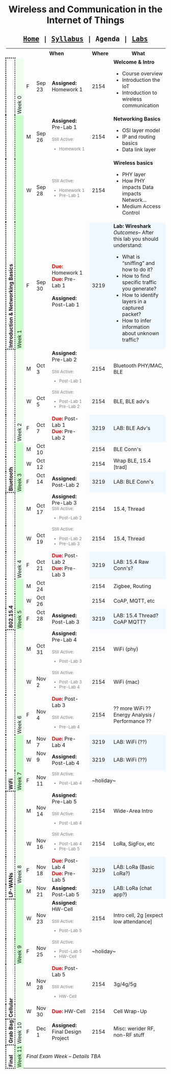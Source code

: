 <div style="text-align:center">

<h1>Wireless and Communication in the Internet of Things</h1>

<h2 style="font-family:monospace">
<a href="index.html">Home</a> |
<a href="syllabus.html">Syllabus</a> |
Agenda |
<a href="labs.html">Labs</a>
</h2>

</div>

<!--
<pre>

Major Landmarks:

Fall Quarter begins             Mon, Sep 19
Instruction begins              Thu, Sep 22 <-- First class Fri
CSE Faculty Retreat             Fri, Oct  7 --or-- Fri Oct 14
Indigenous Peoples' Day         Mon, Oct 10
Pat Travel                      Fri, Oct 28
Pat Travel                      Mon, Nov  7 <maybe Wed Nov 9 too>
Veteran's Day                   Fri, Nov 11
Thanksgiving                    Fri, Nov 25
Instruction ends                Fri, Dec  2
Final Exam?                     ..?..
Fall Quarter ends               Sat, Dec 10



F'22 First Draft Schedule

    M                             W                               F
0   -                             -                               LEC     Intro
1   LEC     Networking Basics     LEC      BT PHY/MAC, BLE        LAB     Wireshark?
2   LEC     BLE, BLE adv's        LEC      BLE Conn's             LAB[!P] BLE p1: Basic BLE + BLE adv sniff?
3   ~~hol~~                       LEC      Wrap BLE, 15.4 [trad]  LAB[!P] BLE p2: Advaced BLE stuff?
4   LEC     15.4, Thread          LEC      15.4, Thread           LAB     154 p1: Raw 15.4 Connections?
5   LEC     Zigbee, Routing       LEC      [new] CoAP, MQTT, etc  LAB[!P] 154 p2: Thread Network? CoAP/MQTT??
6   LEC     WiFi [phy]            LEC      WiFi [mac]             LEC     Wide-Area Intro, LoRa start
7   LAB[!P] LoRa p1: Basic LoRa   LEC[!P?] LoRa, SigFox, etc      ~~hol~~
8   LAB     LoRa p2: chat app??   LEC      Intro Cell, 2g         LEC     3g/4g/5g
9   LAB     ??? cell p1 ???       LEC      Cell Wrap-up           ~~hol~~
10  LAB     ??? cell p2 ???       LEC      Misc: Weirder RF       LEC     Misc: non-RF: VLC, IR, UL...
11  Final exam week

^ no WiFi Lab, small Wifi HW?
^ what other HW?

- HW: Background knowledge check HW?

$branden$ It would be really nice to have a basic 15.4 example that you could build on top of yourself.
For example, it's easy to make an app where you provide a raw buffer of bytes as the advertisement payload. So figuring out what those bytes are can be the challenge.
It would similarly be great to have a base 15.4 example that just sent/received raw bytes.
Although maybe Zephyr itself has some?
https://docs.zephyrproject.org/latest/connectivity/networking/api/ieee802154.html



W'22 Schedule as reference:

        M/W                                     F
1       Networking Fundamentals; topolgies      wireshark something
2       2g/3g/4g                                Pick a country, cell phone plan
3       [Holiday] / LTE-M, NB-IoT               Revise for LP-cell
4       LoRa, SigFox, etc                       Revise for LP-ISM [next time: Helium chat]
5       BLE / BLE Adv                           Basic BLE + sniffing
6       BLE Conn / 15.4 [trad]                  BLE Connections
7       15.4 [trad] / Thread                    OpenThread demo
8       [Holiday] / Zigbee,Routing,Flooding     CoAP on OT
9       WiFi [phy] / WiFi [mac]                 _Maybe: revisit LoRa w/ HW?_, o/w more 15.4
10      VLC, IR, Ultrasonic, Boutique RF        [No class; project time]

</pre>
-->

<script>
/* There is an 11-year-old (!) bug in Webkit where they don't support
 * vertical languages in tables. That's some remarkable hostility to
 * i18n support right there. Just hide the topic column on webkit :/
 *
 * https://bugs.webkit.org/show_bug.cgi?id=65917
 */

document.addEventListener("DOMContentLoaded", function(e) {
  // Get the user-agent string
  let userAgentString = navigator.userAgent;
  // Detect Chrome
  let chromeAgent = userAgentString.indexOf("Chrome") > -1;
  // Detect Safari
  let safariAgent = userAgentString.indexOf("Safari") > -1;
  // Discard Safari since it also matches Chrome
  if ((chromeAgent) && (safariAgent)) safariAgent = false;

  if (safariAgent) {
    console.log("Someone tell Apple to fix i18n bugs");
    let subjs = document.getElementsByClassName("class-subject");
    let subjsStatic = Array.prototype.slice.call(subjs, 0);
    for (let subj of subjsStatic) {
      //subj.style.visibility = "hidden";
      subj.remove();
    }
    let weeks = document.getElementsByClassName("class-week");
    let weeksStatic = Array.prototype.slice.call(weeks, 0);
    for (let week of weeksStatic) {
      //week.style.visibility = "hidden";
      week.remove();
    }
  }
});
</script>

<style>
td.class-week {
  writing-mode: vertical-lr;
  transform: rotate(180deg);
  vertical-align: middle;
  padding: 3px;
}

td.class-subject {
  font-weight: bolder;
  writing-mode: vertical-lr;
  transform: rotate(180deg);
  vertical-align: middle;
  border-style: dotted;
  padding: 3px;
}

.visuallyhidden {
  visibility: hidden;
}

.due {
  color: red;
  font-weight: bolder;
}

.assigned {
  font-weight: bolder;
}

.in-flight {
  font-size: smaller;
  color: grey;
}

.even {
  background-color: #efe;
}
.odd {
  background-color: #cfc;
}

.lab {
  background-color: aliceblue;
}
</style>


<!-- https://alphagov.github.io/table-editor/generic-tables.html -->
<table class="source-tableeditor table table-hover">
<tbody>
<tr>
<th class="class-subject">&nbsp;&nbsp;<!--Subject--></th>
<th class="class-week">&nbsp;&nbsp;<!--Week--></th>
<th colspan="3">When</th>
<th>Where</th>
<th>What</th>
</tr>
<tr>
<td rowspan="4" class="class-subject">Introduction &amp; Networking Basics</td>
<td class="class-week even">Week&nbsp;0</td>
<td>F</td>
<td>Sep 23</td>
<td>
<strong>Assigned:</strong> Homework&nbsp;1
</td>
<td>2154</td>
<td>
<strong>Welcome &amp; Intro</strong>
<ul>
<li>Course overview</li>
<li>Introduction the IoT</li>
<li>Introduction to wireless communication</li>
</ul>
</td>
</tr>
<tr>
<td rowspan="3" class="class-week odd">Week&nbsp;1</td>
<td>M</td>
<td>Sep 26</td>
<td>
<strong>Assigned:</strong> Pre-Lab&nbsp;1
<br/>
<br/>
<span class="in-flight">
Still Active:
<ul>
<li>Homework&nbsp;1</li>
</ul>
</span>
</td>
<td>2154</td>
<td>
<strong>Networking Basics</strong>
<ul>
<li>OSI layer model</li>
<li>IP and routing basics</li>
<li>Data link layer</li>
</ul>
</td>
</tr>
<tr>
<td>W</td>
<td>Sep 28</td>
<td>
<span class="in-flight">
Still Active:
<ul>
<li>Homework&nbsp;1</li>
<li>Pre-Lab&nbsp;1</li>
</ul>
</span>
</td>
<td>2154</td>
<td>
<strong>Wireless basics</strong>
<ul>
<li>PHY layer</li>
<li>How PHY impacts Data impacts Network...</li>
<li>Medium Access Control</li>
</ul>
</tr>
<tr>
<td>F</td>
<td>Sep 30</td>
<td>
<span class="due">Due: </span>Homework&nbsp;1
<br/>
<span class="due">Due: </span>Pre-Lab&nbsp;1
<br/>
<br/>
<span class="assigned">Assigned:</span> Post-Lab&nbsp;1
</td>
<td class="lab">3219</td>
<td class="lab">
<strong>Lab: Wireshark</strong><br />
<em>Outcomes&ndash;</em> After this lab you should understand:
<ul>
<li>What is &ldquo;sniffing&rdquo; and how to do it?</li>
<li>How to find specific traffic you generate?</li>
<li>How to identify layers in a captured packet?</li>
<li>How to infer information about unknown traffic?</li>
</ul>
</td>
</tr>
<tr>
<td rowspan="6" class="class-subject">Bluetooth</td>
<td rowspan="3" class="class-week even">Week&nbsp;2</td>
<td>M</td>
<td>Oct 3</td>
<td>
<span class="assigned">Assigned: </span>Pre-Lab&nbsp;2
<br />
<br />
<span class="in-flight">
Still Active:
<ul>
<li>Post-Lab&nbsp;1</li>
</ul>
</span>
</td>
<td>2154</td>
<td>Bluetooth PHY/MAC, BLE</td>
</tr>
<tr>
<td>W</td>
<td>Oct 5</td>
<td>
<span class="in-flight">
Still Active:
<ul>
<li>Post-Lab&nbsp;1</li>
<li>Pre-Lab&nbsp;2</li>
</ul>
</span>
</td>
<td>2154</td>
<td>BLE, BLE adv's</td>
</tr>
<tr>
<td>F</td>
<td>Oct 7</td>
<td>
<span class="due">Due: </span>Post-Lab&nbsp;1
<br />
<span class="due">Due: </span>Pre-Lab&nbsp;2
</td>
<td class="lab">3219</td>
<td class="lab">LAB: BLE Adv's</td>
</tr>
<tr>
<td rowspan="3" class="class-week odd">Week&nbsp;3</td>
<td>M</td>
<td>Oct 10</td>
<td></td>
<td>2154</td>
<td>BLE Conn's</td>
</tr>
<tr>
<td>W</td>
<td>Oct 12</td>
<td></td>
<td>2154</td>
<td>Wrap BLE, 15.4 [trad]</td>
</tr>
<tr>
<td>F</td>
<td>Oct 14 <span class="visuallyhidden">!P</span></td>
<td><strong>Assigned:</strong> Post-Lab&nbsp;2</td>
<td class="lab">3219</td>
<td class="lab">LAB: BLE Conn's</td>
</tr>
<tr>
<td rowspan="6" class="class-subject">802.15.4</td>
<td rowspan="3" class="class-week even">Week&nbsp;4</td>
<td>M</td>
<td>Oct 17</td>
<td>
<strong>Assigned: </strong>Pre-Lab&nbsp;3
<br/>
<span class="in-flight">
Still Active:
<ul>
<li>Post-Lab&nbsp;2</li>
</ul>
</span>
</td>
<td>2154</td>
<td>15.4, Thread</td>
</tr>
<tr>
<td>W</td>
<td>Oct 19</td>
<td>
<span class="in-flight">
Still Active:
<ul>
<li>Post-Lab&nbsp;2</li>
<li>Pre-Lab&nbsp;3</li>
</ul>
</span>
</td>
<td>2154</td>
<td>15.4, Thread</td>
</tr>
<tr>
<td>F</td>
<td>Oct 21</td>
<td>
<span class="due">Due: </span>Post-Lab&nbsp;2
<br />
<span class="due">Due: </span>Pre-Lab&nbsp;3
</td>
<td class="lab">3219</td>
<td class="lab">LAB: 15.4 Raw Conn's?</td>
</tr>
<tr>
<td rowspan="3" class="class-week odd">Week&nbsp;5</td>
<td>M</td>
<td>Oct 24</td>
<td></td>
<td>2154</td>
<td>Zigbee, Routing</td>
</tr>
<tr>
<td>W</td>
<td>Oct 26</td>
<td></td>
<td>2154</td>
<td>CoAP, MQTT, etc</td>
</tr>
<tr>
<td>F</td>
<td>Oct 28 <span class="visuallyhidden">!P</span></td>
<td><strong>Assigned: </strong>Post-Lab&nbsp;3</td>
<td class="lab">3219</td>
<td class="lab">LAB: 15.4 Thread? CoAP MQTT?</td>
</tr>
<tr>
<td rowspan="6" class="class-subject">WiFi</td>
<td rowspan="3" class="class-week even">Week&nbsp;6</td>
<td>M</td>
<td>Oct 31</td>
<td>
<strong>Assigned: </strong>Pre-Lab&nbsp;4
<br/>
<br/>
<span class="in-flight">
Still Active:
<ul>
<li>Post-Lab&nbsp;3</li>
</ul>
</span>
</td>
<td>2154</td>
<td>WiFi (phy)</td>
</tr>
<tr>
<td>W</td>
<td>Nov 2</td>
<td>
<span class="in-flight">
Still Active:
<ul>
<li>Post-Lab&nbsp;3</li>
<li>Pre-Lab&nbsp;4</li>
</ul>
</span>
</td>
<td>2154</td>
<td>WiFi (mac)</td>
</tr>
<tr>
<td>F</td>
<td>Nov 4</td>
<td>
<span class="due">Due: </span>Post-Lab&nbsp;3
<br/>
<br/>
<span class="in-flight">
Still Active:
<ul>
<li>Pre-Lab&nbsp;4</li>
</ul>
</span>
</td>
<td>2154</td>
<td>?? more WiFi ?? Energy Analysis / Performance ??</td>
</tr>
<tr>
<td rowspan="3" class="class-week odd">Week&nbsp;7</td>
<td>M</td>
<td>Nov 7 <span class="visuallyhidden">!P</span></td>
<td>
<span class="due">Due: </span>Pre-Lab&nbsp;4
</td>
<td class="lab">3219</td>
<td class="lab">LAB: WiFi (??)</td>
</tr>
<tr>
<td>W</td>
<td>Nov 9 <span class="visuallyhidden">?P</span></td>
<td><strong>Assigned: </strong>Post-Lab&nbsp;4</td>
<td class="lab">3219</td>
<td class="lab">LAB: WiFi (??)</td>
</tr>
<tr>
<td>F</td>
<td>Nov 11</td>
<td>
<span class="in-flight">
Still Active:
<ul>
<li>Post-Lab&nbsp;4</li>
</ul>
</span>
</td>
<td colspan="2">~holiday~</td>
</tr>
<tr>
<td rowspan="4" class="class-subject">LP-WANs</td>
<td rowspan="3" class="class-week even">Week&nbsp;8</td>
<td>M</td>
<td>Nov 14</td>
<td>
<strong>Assigned: </strong>Pre-Lab&nbsp;5
<br/>
<br/>
<span class="in-flight">
Still Active:
<ul>
<li>Post-Lab&nbsp;4</li>
</ul>
</span>
</td>
<td>2154</td>
<td>Wide-Area Intro</td>
</tr>
<tr>
<td>W</td>
<td>Nov 16</td>
<td>
<span class="in-flight">
Still Active:
<ul>
<!-- Give slightly extra Lab 4 writeup time b/c holiday -->
<li>Post-Lab&nbsp;4</li>
<li>Pre-Lab&nbsp;5</li>
</ul>
</span>
</td>
<td>2154</td>
<td>LoRa, SigFox, etc</td>
</tr>
<tr>
<td>F</td>
<td>Nov 18</td>
<td>
<span class="due">Due: </span>Post-Lab&nbsp;4
<br/>
<span class="due">Due: </span>Pre-Lab&nbsp;5
</td>
<td class="lab">3219</td>
<td class="lab">LAB: LoRa (Basic LoRa?)</td>
</tr>
<tr>
<td rowspan="3" class="class-week odd">Week&nbsp;9</td>
<td>M</td>
<td>Nov 21</td>
<td>
<strong>Assigned: </strong>Post-Lab 5
</td>
<td class="lab">3219</td>
<td class="lab">LAB: LoRa (chat app?)</td>
</tr>
<tr>
<td rowspan="4" class="class-subject">Cellular</td>
<td>W</td>
<td>Nov 23</td>
<td>
<strong>Assigned: </strong>HW-Cell
<br/>
<br/>
<span class="in-flight">
Still Active:
<ul>
<li>Post-Lab&nbsp;5</li>
</ul>
</span>
</td>
<td>2154</td>
<td>Intro cell, 2g [expect low attendance]</td>
</tr>
<tr>
<td>F</td>
<td>Nov 25</td>
<td>
<span class="in-flight">
Still Active:
<ul>
<li>Post-Lab&nbsp;5</li>
<li>HW-Cell</li>
</ul>
</span>
</td>
<td colspan="2">~holiday~</td>
</tr>
<tr>
<td rowspan="3" class="class-week even">Week&nbsp;10</td>
<td>M</td>
<td>Nov 28</td>
<td>
<span class="due">Due: </span>Post-Lab&nbsp;5
<br/>
<br/>
<span class="in-flight">
Still Active:
<ul>
<li>HW-Cell</li>
</ul>
</span>
</td>
<td>2154</td>
<td>3g/4g/5g</td>
</tr>
<tr>
<td>W</td>
<td>Nov 30</td>
<td>
<span class="due">Due: </span>HW-Cell
</td>
<td>2154</td>
<td>Cell Wrap-Up</td>
</tr>
<tr>
<td class="class-subject">Grab Bag</td>
<td>F</td>
<td>Dec 1</td>
<td>
<strong>Assigned: </strong>Final Design Project
</td>
<td>2154</td>
<td>Misc: werider RF, non-RF stuff</td>
</tr>
<tr>
<td class="class-subject">Final</td>
<td class="class-week odd">Week&nbsp;11</td>
<td colspan="5"><i>Final Exam Week – Details TBA</i></td>
</tr>
</tbody>
</table>


<!--
<table class="table table-bordered table-hover">
  <tr class="table-primary">
    <th>Date</th>
    <th>Topic</th>
    <th>Assignment / Additional Materials</th>
  </tr>

  <tr class="table-info">
    <td colspan="4">Week 0: Introduction, Motivation, and Background</td>
  </tr>
  <tr>
    <td>Jan&nbsp;3<br/><a href="#">[slides]</a><a href="#">[pdf]</a></td>
    <td>
    <ul>
      <li>What's IoT?</li>
      <li>What's &ldquo;low-power&rdquo;?</li>
    </ul>
    </td>
    <td></td>
  </tr>

  <tr class="table-info">
    <td colspan="4">Week 0: Introduction, Motivation, and Background</td>
  </tr>
  <tr>
    <td>Jan&nbsp;5<br/><a href="WI22_cse291-02-networking.pptx">[slides]</a><a href="WI22_cse291-02-networking.pdf">[pdf]</a></td>
    <td>
    <ul>
      <li>Fundamentals of Networking</li>
      <li>(Aka CSE123 in an hour flat :D)</li>
    </ul>
    </td>
    <td></td>
  </tr>
  <tr class="table-warning">
    <td>Jan&nbsp;7</td>
    <td>
    <ul>
      <li>Learning to look at networks</li>
    </ul>
    </td>
    <td>
    <ul>
      <li>Wireshark local network</li>
      <li>Identify and report on (a) traffic you made and can find, (b) traffic you didn't know you were making, (c) something you can't identify.</li>
      <li><a href="WI22_Lab1_Wireshark.docx">Lab Worksheet [docx]</a> <a href="WI22_Lab1_Wireshark.pdf">[pdf]</a></li>
    </ul>
    </td>
  </tr>

  <tr class="table-info">
    <td colspan="4">Long-Range Technologies</td>
  </tr>
  <tr>
    <td>Jan&nbsp;10<br/><a href="WI22_cse291-03-og-cell.pptx">[slides]</a><a href="WI22_cse291-03-og-cell.pdf">[pdf]</a></td>
    <td>
    Mobile Networking Origins
    <ul>
      <li>Fundamentals of ceullar technology</li>
      <li>Relevance of &ldquo;old&rdquo; cell technology to today&rsquo;s IoT</li>
    </ul>
    </td>
    <td>
    <b>Optional</b> Reading
    <ul>
      <li><a href="https://patpannuto.com/pubs/jagtap2021centuryinfra.pdf">Century-Scale Smart Infrastructure; HotOS'21</a> &mdash; Some thoughts on sunset issues in wireless technologies, how they will affect the IoT, and what we might do about it.</li>
    </ul>
    </td>
  </tr>
  <tr>
    <td>Jan&nbsp;12<br/><a href="WI22_cse291-04-moreGs-cell.pptx">[slides]</a><a href="WI22_cse291-04-moreGs-cell.pdf">[pdf]</a></td>
    <td>
    Evolution of Cellular
    <ul>
      <li>3G, 4G, and 5G</li>
    </ul>
    </td>
    <td>
    </td>
  </tr>
  <tr class="table-warning">
    <td>Jan&nbsp;14</td>
    <td>
    Emprical, Global Perspective of Cellular
    </td>
    <td>
    <ul>
      <li>Estimate cellular cost and performance for an IoT deployment.</li>
      <li><a href="WI22_Lab2_CellGlobalPerspective.docx">Lab Worksheet [docx]</a> <a href="WI22_Lab2_CellGlobalPerspective.pdf">[pdf]</a></li>
    </ul>
    </td>
  </tr>
  <tr>
    <td>Jan&nbsp;17</td>
    <td colspan="2"><i>No class, MLK Holiday</i></td>
  </tr>
  <tr>
    <td>Jan&nbsp;19<br/><a href="WI22_cse291-05-cell-for-IoT.pptx">[slides]</a><a href="WI22_cse291-05-cell-for-IoT.pdf">[pdf]</a></td>
    <td>
    Upcoming Cellular IoT Technologies
    <ul>
      <li>LTE Cat-M</li>
      <li>NB-IoT</li>
    </ul>
    </td>
    <td>
    </td>
  </tr>
  <tr class="table-warning">
    <td>Jan&nbsp;21</td>
    <td>
    Design Decisions I
    </td>
    <td>
    <ul>
      <li>Radio technology and device lifetime</li>
      <li>Find a cellular radio and figure out how much energy it will need.</li>
      <li><a href="WI22_Lab3_CellIoTPower.docx">Lab Worksheet [docx]</a> <a href="WI22_Lab3_CellIoTPower.pdf">[pdf]</a></li>
    </ul>
    </td>
  </tr>
  <tr>
    <td>Jan&nbsp;24 &amp; 26<br/><a href="WI22_cse291-06_07-LPWANs.pptx">[slides]</a><a href="WI22_cse291-06_07-LPWANs.pdf">[pdf]</a></td>
    <td>
    LPWANs
    <ul>
      <li>LPWAN Design</li>
      <li>Unlicensed LPWANs</li>
      <li>LPWAN Challenges</li>
    </ul>
    </td>
    <td>
    Papers referenced for those interested in more details:
    <small>
    <ul>
      <li>Abusayeed Saifullah, et al. <i>SNOW: Sensor Network over White Spaces.</i> SenSys, 2016.</li>
      <li>Xianjin Xia, et al. <i>FTrack: Parallel decoding for LoRa transmissions.</i> SenSys, 2017.</li>
      <li>Shuai Tong, et al. <i>Combating packet collisions using non-stationary signal scaling in LPWANs.</i> MobiSys, 2020.</li>
      <li>Shuai Tong, et al. <i>CoLoRa: Enabling multipacket reception in LoRa.</i> INFOCOM, 2020.</li>
      <li>Muhammad Osama Shahid, et al. <i>Concurrent interference cancellation: Decoding multi-packet collisions in LoRa.</i>, SIGCOMM, 2021.</li>
    </ul>
    </small>
    </td>
  </tr>
  <tr class="table-warning">
    <td>Jan&nbsp;28</td>
    <td>
    Design Decisions II
    </td>
    <td>
    <ul>
      <li><a href="WI22_Lab4_LPWAN-Full-Circle.docx">Lab Worksheet [docx]</a> <a href="WI22_Lab4_LPWAN-Full-Circle.pdf">[pdf]</a></li>
    </ul>
    </td>
  </tr>

  <tr class="table-info">
    <td colspan="4">RF in the Small: PANs and WANs</td>
  </tr>
  <tr>
    <td>Jan&nbsp;31<br/><a href="WI22_cse291-08-BLE.pptx">[slides]</a><a href="WI22_cse291-08-BLE.pdf">[pdf]</a></td>
    <td>
    Bluetooth Low Energy
    </td>
    <td>
    Yes, <a href="https://www.snopes.com/fact-check/bluetooth-etymology/">Bluetooth really is named after a Viking king, and the symbol is his initials</a>.
    </td>
  </tr>
  <tr>
    <td>Feb&nbsp;2<br/><a href="WI22_cse291-09-BLE-adv.pptx">[slides]</a><a href="WI22_cse291-09-BLE-adv.pdf">[pdf]</a></td>
    <td>
    BLE Advertisements
    <ul>
      <li>Advertisement Detail</li>
      <li>Advertisement-based Networking?</li>
    </ul>
    </td>
    <td>
    Papers referenced for those interested in more details:
    <small>
    <ul>
      <li>Martin, Jeremy, et al. <i>Handoff all your privacy–a review of apple’s bluetooth low energy continuity protocol.</i> PETS, 2019</li>
      <li>DeBruin, Samuel, et al. <i>Powerblade: A low-profile, true-power, plug-through energy meter.</i>SenSys, 2015.</li>
      <li>Schrader, Raphael, et al. <i>Advertising power consumption of bluetooth low energy systems.</i> IDAACS-SWS, 2016.</li>
      <li>Jeon, Wha Sook, et al. <i>Performance analysis of neighbor discovery process in bluetooth low-energy networks.</i> IEEE TVT, 2016.</li>
      <li>Perez-Diaz de Cerio, David, et al. <i>Analytical and experimental performance evaluation of BLE neighbor discovery process including non-idealities of real chipsets.</i> Sensors, 2017.</li>
      <li>Ghena, Branden. <i>Investigating Low Energy Wireless Networks for the Internet of Things.</i> PhD Thesis, 2020.</li>
      <li>Kravets, Robin, et al. <i>Beacon trains: Blazing a trail through dense BLE environments.</i> Workshop on Challenged Networks, 2016.</li>
    </ul>
    </small>
    </td>
  </tr>
  <tr class="table-warning">
    <td>Feb&nbsp;4</td>
    <td>
    Real-World BLE
    </td>
    <td>
    <ul>
      <li><a href="WI22_Lab5_IntroBLE.docx">Lab Worksheet [docx]</a> <a href="WI22_Lab5_IntroBLE.pdf">[pdf]</a></li>
    </ul>
    </td>
  </tr>
  <tr>
    <td>Feb&nbsp;7<br/><a href="WI22_cse291-10-BLE-conn.pptx">[slides]</a><a href="WI22_cse291-10-BLE-conn.pdf">[pdf]</a></td>
    <td>
    BLE Connections
    </td>
    <td></td>
  </tr>
  <tr>
    <td>Feb&nbsp;9<br/><a href="WI22_cse291-11-ieee802154.pptx">[slides]</a><a href="WI22_cse291-11-ieee802154.pdf">[pdf]</a></td>
    <td>
    [Project Check-in]<br />
    Intro to 802.15.4
    </td>
    <td></td>
  </tr>
  <tr class="table-warning">
    <td>Feb&nbsp;11</td>
    <td>
    BLE Connections
    </td>
    <td>
    <ul>
      <li><a href="WI22_Lab6_BLEConnections.docx">Lab Worksheet [docx]</a> <a href="WI22_Lab6_BLEConnections.pdf">[pdf]</a></li>
    </ul>
    </td>
  </tr>
  <tr>
    <td>Feb&nbsp;14<br/><a href="WI22_cse291-12-ieee802154_Thread.pptx">[slides]</a><a href="WI22_cse291-12-ieee802154_Thread.pdf">[pdf]</a></td>
    <td>
    Finish 802.15.4<br />
    Intro to Thread
    </td>
    <td>
    Papers referenced for those interested in more details:
    <small>
    <ul>
      <li>Hui, Jonathan W., et al. <a href="https://patpannuto.com/papers/hui2008ipdead.pdf"><i>IP is Dead, Long Live IP for Wireless Sensor Networks.</i></a> SenSys, 2008</li>
    </ul>
    </small>
    </td>
  </tr>
  <tr>
    <td>Feb&nbsp;16<br/><a href="WI22_cse291-13-Thread.pptx">[slides]</a><a href="WI22_cse291-13-Thread.pdf">[pdf]</a></td>
    <td>
    Thread
    </td>
    <td>
    Additional Resources:
    <small>
    <ul>
      <li>Geoff Mulligan and the 6LoWPAN WG. <a href="https://dl.acm.org/doi/10.1145/1278972.1278992"><i>The 6LoWPAN architecture.</i></a> EmNets, 2007.</li>
      <li>Thread Group. <a href="https://www.threadgroup.org/Portals/0/documents/support/6LoWPANUsage_632_2.pdf"><i>Thread Usage of 6LoWPAN.</i></a> White Paper, 2015.</li>
      <li>Thread Group. <a href="https://www.threadgroup.org/Portals/0/documents/support/Thread%20Network%20Fundamentals_v3.pdf"><i>Thread Network Fundamentals.</i></a> White Paper, 2020.</li>
    </ul>
    </small>
    </td>
  </tr>
  <tr class="table-warning">
    <td>Feb&nbsp;18</td>
    <td>
    Trying out Thread
    </td>
    <td>
    <p>
    For today, we are going to try to follow the <a href="https://openthread.io/codelabs/openthread-hardware#0">official OpenThread lab</a>.
    </p>
    <p><small>
    Work in groups of (at least) three to see if you can get a Thread network running across your devices.
    It's quite possible that we will end up with one large Thread network at the end of the lab, that
    would be a success too :).
    Nothing to write-up or turn in today, but do want to have Thread basics working so that we can use
    your Thread network(s) to communicate higher-level application data next week.
    </small></p>
    </td>
  </tr>
  <tr>
    <td>Feb&nbsp;21</td>
    <td colspan="2"><i>No class, Presidents' Day Holiday</i></td>
  </tr>
  <tr>
    <td>Feb&nbsp;23<br/><a href="WI22_cse291-14-Zigbee_Routing_Flooding.pptx">[slides]</a><a href="WI22_cse291-14-Zigbee_Routing_Flooding.pdf">[pdf]</a></td>
    <td>
    Zigbee<br/>
    Mesh Routing<br/>
    Mesh Flooding
    </td>
    <td>
    Additional Resources:
    <small>
    <ul>
      <li>Kim, Hyung-Sin, et al. <a href="https://rise.cs.berkeley.edu/wp-content/uploads/2019/06/KIM_LAYOUT.pdf"><i>Thread/OpenThread: A Compromise in Low-Power Wireless Multihop Network Architecture for the Internet of Things.</i></a> IEEE Communications 2019.</li>
      <li>Dutta, Prabal, et al. <a href="https://web.eecs.umich.edu/~prabal/pubs/papers/dutta12amac.pdf"><i>A-MAC: A Versatile and Efficient Receiver-Initiated Link Layer for Low-Power Wireless.</i></a> TOSN 2012.</li>
      <li>Ferrai, Federico, et al. <a href="https://ieeexplore.ieee.org/abstract/document/5779066"><i>Efficient network flooding and time synchronization with Glossy.</i></a> IPSN 2011.</li>
      <li>Ferrai, Federico, et al. <a href="https://dl.acm.org/doi/abs/10.1145/2426656.2426658"><i>Low-power wireless bus.</i></a> SenSys 2012.</li>
    </small>
    </td>
  </tr>
  <tr class="table-warning">
    <td>Feb&nbsp;25</td>
    <td>
    CoAP and End-to-End Operation
    </td>
    <td>
    <ul>
      <li><a href="WI22_Lab8_BigHappyThreadFamily.docx">Lab Worksheet [docx]</a> <a href="WI22_Lab8_BigHappyThreadFamily.pdf">[pdf]</a></li>
    </ul>
    </td>
  </tr>
  <tr>
    <td>Feb&nbsp;28<br/><a href="WI22_cse291-15-PrettyPHYForAWiFi.pptx">[slides]</a><a href="WI22_cse291-15-PrettyPHYForAWiFi.pdf">[pdf]</a></td>
    <td>WiFi [PHY]</td>
  </tr>
  <tr>
    <td>Mar&nbsp;2<br/><a href="WI22_cse291-16-WiFiReturnOfTheMAC.pptx">[slides]</a><a href="WI22_cse291-16-WiFiReturnOfTheMAC.pdf">[pdf]</a></td>
    <td>WiFi [MAC]</td>
  </tr>
  <tr class="table-warning">
    <td>Mar&nbsp;4</td>
    <td>
    <small><del>Cancelled due to weather.</del></small>
    </td>
    <td>
    </td>
  </tr>
  <tr>
    <td>Mar&nbsp;7<br/><a href="WI22_cse291-17-WeirderRFStuff.pptx">[slides]</a><a href="WI22_cse291-17-WeirderRFStuff.pdf">[pdf]</a></td>
    <td>Boutique RF: Backscatter, Wakeup Radios</td>
    <td>
    Additional Resources:
    <small>
    <ul>
      <li>Buettner, Michael et al. <a href="https://dl.acm.org/doi/abs/10.1145/1460412.1460468"><i>RFID Sensor Networks with the Intel WISP.</i></a> SenSys 2008.</li>
      <li>Zhang, Hong et al. <a href="https://web.cs.umass.edu/publication/details.php?id=2114"><i>Moo: A Batteryless Computational RFID and Sensing Platform.</i></a> UMass Tech Report, 2011.</li>
      <li>Van Huynh, Nguyen et al. <a href="https://ieeexplore.ieee.org/stamp/stamp.jsp?arnumber=8368232"><i>Ambient Backscatter Communications: A Contemporary Survey.</i></a> IEEE Communications Surveys &amp; Tutorials 2018.</li>
      <li>Liu, Vincent et al. <a href="https://dl.acm.org/doi/abs/10.1145/2534169.2486015"><i>Ambient Backscatter: Wireless Communication out of Thin Air.</i></a> SIGCOMM 2013.</li>
      <li>Iyer, Vikram et al. <a href="https://dl.acm.org/doi/abs/10.1145/2934872.2934894"><i>Inter-Technology Backscatter: Towards Internet Connectivity for Implanted Devices.</i></a> SIGCOMM 2016.</li>
      <li>Pannuto, Pat et al. <a href="https://ieeexplore.ieee.org/abstract/document/8480075"><i>Slocalization: Sub-µW Ultra Wideband Backscatter Localization.</i></a> IPSN 2018.</li>
    </small>
    </td>
  </tr>
  <tr>
    <td>Mar&nbsp;9</td>
    <td>VLC, IR, Ultrasonic</td>
  </tr>
  <tr class="table-warning">
    <td>Mar&nbsp;11</td>
    <td colspan="2"><i>No lab, finish your class projects!</i></td>
  </tr>
  <tr class="table-success">
    <td colspan="4">Finals Week</td>
  </tr>
  <tr>
    <td>
    <p>Mar&nbsp;14</p>
    <p><em>3&ndash;6&nbsp;PM</em></p>
    </td>
    <td>Final Presentations</td>
    <td>
    <p>See presentation details below.</p>
    </td>
  </tr>

</table>
-->
